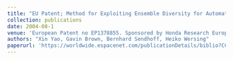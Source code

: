 ```yaml
---
title: "EU Patent; Method for Exploiting Ensemble Diversity for Automatic Feature Extraction"
collection: publications
date: 2004-08-1
venue: 'European Patent no EP1378855. Sponsored by Honda Research Europe'
authors: "Xin Yao, Gavin Brown, Bernhard Sendhoff, Heiko Wersing"
paperurl: 'https://worldwide.espacenet.com/publicationDetails/biblio?CC=EP&NR=1378855&KC=&FT=E&locale=en_EP'
---
```

